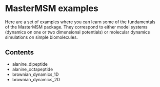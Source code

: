 
MasterMSM examples
==================
Here are a set of examples where you can learn some of the fundamentals of
the MasterMSM package. They correspond to either model systems (dynamics 
on one or two dimensional potentials) or molecular dynamics simulations
on simple biomolecules. 

Contents
--------
* alanine_dipeptide
* alanine_octapeptide
* brownian_dynamics_1D
* brownian_dynamics_2D

